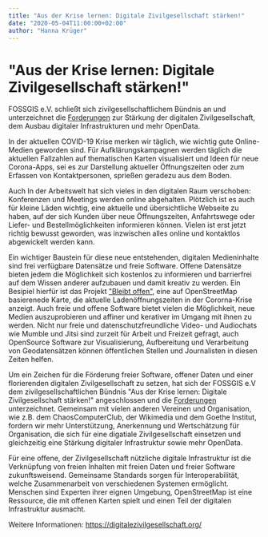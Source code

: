 ```yaml
---
title: "Aus der Krise lernen: Digitale Zivilgesellschaft stärken!"
date: "2020-05-04T11:00:00+02:00"
author: "Hanna Krüger"
---
```


# "Aus der Krise lernen: Digitale Zivilgesellschaft stärken!"

FOSSGIS e.V. schließt sich zivilgesellschaftlichem Bündnis an und unterzeichnet die [Forderungen](https://digitalezivilgesellschaft.org/) zur Stärkung der digitalen Zivilgesellschaft, dem Ausbau digitaler Infrastrukturen und mehr OpenData.

In der aktuellen COVID-19 Krise merken wir täglich, wie wichtig gute Online-Medien geworden sind. Für Aufklärungskampagnen werden täglich die aktuellen Fallzahlen auf thematischen Karten visualisiert und Ideen für neue Corona-Apps, sei es zur Darstellung aktueller Öffnungszeiten oder zum Erfassen von Kontaktpersonen, sprießen geradezu aus dem Boden. 

Auch In der Arbeitswelt hat sich vieles in den digitalen Raum verschoben: Konferenzen und Meetings werden online abgehalten. Plötzlich ist es auch für kleine Läden wichtig, eine aktuelle und übersichtliche Webseite zu haben, auf der sich Kunden über neue Öffnungszeiten, Anfahrtswege oder Liefer- und Bestellmöglichkeiten informieren können. Vielen ist erst jetzt richtig bewusst geworden, was inzwischen alles online und kontaktlos abgewickelt werden kann. 

Ein wichtiger Baustein für diese neue entstehenden, digitalen Medieninhalte sind frei verfügbare Datensätze und freie Software. Offene Datensätze bieten jedem die Möglichkeit sich kostenlos zu informieren und barrierfrei auf dem Wissen anderer aufzubauen und damit kreativ zu werden. Ein Besipiel hierfür ist das Projekt ["Bleibt offen"](http://blog.openstreetmap.de/blog/2020/04/bleibt-offen-von-openstreetmap-zeigt-geschaefte-die-weiterhin-geoeffnet-sind/), eine auf OpenStreetMap basierenede Karte, die aktuelle Ladenöffnungszeiten in der Cororna-Krise anzeigt. Auch freie und offene Software bietet vielen die Möglichkeit, neue Medien auszuprobieren und affiner und kerativer im Umgang mit ihnen zu werden. Nicht nur freie und datenschutzfreundliche Video- und Audiochats wie Mumble und Jitsi sind zurzeit für Arbeit und Freizeit gefragt, auch OpenSource Software zur Visualisierung, Aufbereitung und Verarbeitung von Geodatensätzen können öffentlichen Stellen und Journalisten in diesen Zeiten helfen.

Um ein Zeichen für die Förderung freier Software, offener Daten und einer florierenden digitalen Zivilgesellschaft zu setzen, hat sich der FOSSGIS e.V dem zivilgesellschaftlichen Bündnis "Aus der Krise lernen: Digitale Zivilgesellschaft stärken!" angeschlossen und die [Forderungen](https://digitalezivilgesellschaft.org/) unterzeichnet. Gemeinsam mit vielen anderen Vereinen und Organisation, wie z.B. dem ChaosComputerClub, der Wikimedia und dem Goethe Institut, fordern wir mehr Unterstützung, Anerkennung und Wertschätzung für Organisation, die sich für eine digatiale Zivilgesellschaft einsetzen und gleichzeitig eine Stärkung digitaler Infrastruktur sowie mehr OpenData.

Für eine offene, der Zivilgesellschaft nützliche digitale Infrastruktur ist die Verknüpfung von freien Inhalten mit freien Daten und freier Software zukunftsweisend. Gemeinsame Standards sorgen für Interoperabilität, welche Zusammenarbeit von verschiedenen Systemen ermöglicht. Menschen sind Experten ihrer eignen Umgebung, OpenStreetMap ist eine Ressource, die mit offenen Karten spielt und einen Teil der digitalen Infrastruktur ausmacht.

Weitere Informationen: https://digitalezivilgesellschaft.org/
